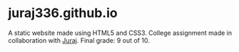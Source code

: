 # juraj336.github.io
A static website made using HTML5 and CSS3. College assignment made in collaboration with <a href="https://github.com/juraj336">Juraj</a>. Final grade: 9 out of 10.
